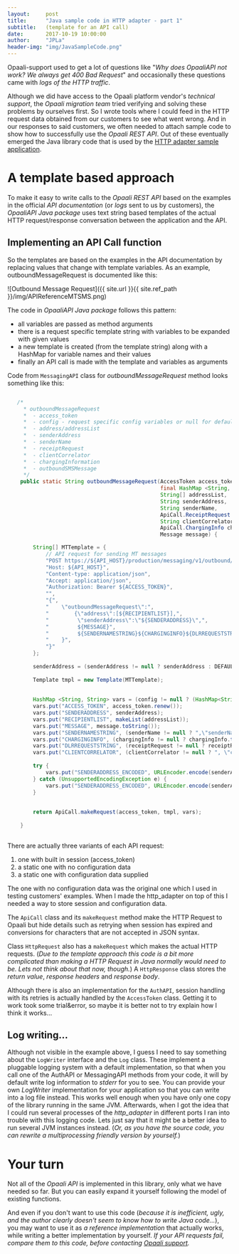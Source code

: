 ```yaml
---
layout:     post
title:      "Java sample code in HTTP adapter - part 1"
subtitle:   (template for an API call)
date:       2017-10-19 10:00:00
author:     "JPLa"
header-img: "img/JavaSampleCode.png"
---
```


Opaali-support used to get a lot of questions like "_Why does OpaaliAPI not work? We always get 400 Bad Request_" and occasionally these questions came with _logs of the HTTP traffic_.

Although we did have access to the Opaali platform vendor's _technical support_, the _Opaali migration team_ tried verifying and solving these problems by ourselves first. So I wrote tools where I could feed in the HTTP request data obtained from our customers to see what went wrong. And in our responses to said customers, we often needed to attach sample code to show how to successfully use the _Opaali REST API_. Out of these eventually emerged the Java library code that is used by the [HTTP adapter sample application](https://github.com/MiiKos/Opaali/tree/master/sample_applications/http_adapter).

# A template based approach

To make it easy to write calls to the _Opaali REST API_ based on the examples in the official _API documentation_ (or _logs_ sent to us by customers), the _OpaaliAPI Java package_ uses text string based templates of the actual HTTP request/response conversation between the application and the API.


## Implementing an API Call function

So the templates are based on the examples in the API documentation by replacing values that change with template variables.
As an example, outboundMessageRequest is documented like this:

![Outbound Message Request]({{ site.url }}{{ site.ref_path }}/img/APIReferenceMTSMS.png)


The code in _OpaaliAPI Java package_ follows this pattern:
* all variables are passed as method arguments
* there is a request specific template string with variables to be expanded with given values
* a new template is created (from the template string) along with a HashMap for variable names and their values
* finally an API call is made with the template and variables as arguments

Code from <code>MessagingAPI</code> class for _outboundMessageRequest_ method looks something like this:

```java

   /*    
     * outboundMessageRequest
     *  - access_token
     *  - config - request specific config variables or null for default config
     *  - address/addressList
     *  - senderAddress
     *  - senderName
     *  - receiptRequest
     *  - clientCorrelator
     *  - chargingInformation
     *  - outboundSMSMessage
     */
    public static String outboundMessageRequest(AccessToken access_token,
                                                final HashMap <String, String> config,
                                                String[] addressList,
                                                String senderAddress, 
                                                String senderName,
                                                ApiCall.ReceiptRequest receiptRequest,
                                                String clientCorrelator,
                                                ApiCall.ChargingInfo chargingInfo,
                                                Message message) {

        String[] MTTemplate = {
            // API request for sending MT messages
            "POST https://${API_HOST}/production/messaging/v1/outbound/${SENDERADDRESS_ENCODED}/requests HTTP/1.1",
            "Host: ${API_HOST}",
            "Content-type: application/json",
            "Accept: application/json",
            "Authorization: Bearer ${ACCESS_TOKEN}",
            "",
            "{",
            "    \"outboundMessageRequest\":",
            "        {\"address\":[${RECIPIENTLIST}],",
            "         \"senderAddress\":\"${SENDERADDRESS}\",",
            "         ${MESSAGE}",
            "         ${SENDERNAMESTRING}${CHARGINGINFO}${DLRREQUESTSTRING}${CLIENTCORRELATOR}",
            "    }",
            "}"
        };
        
        senderAddress = (senderAddress != null ? senderAddress : DEFAULT_SENDER);
        
        Template tmpl = new Template(MTTemplate);
        
        
        HashMap <String, String> vars = (config != null ? (HashMap<String, String>)config.clone() : Config.getConfig());
        vars.put("ACCESS_TOKEN", access_token.renew());
        vars.put("SENDERADDRESS", senderAddress);
        vars.put("RECIPIENTLIST", makeList(addressList));
        vars.put("MESSAGE", message.toString());
        vars.put("SENDERNAMESTRING", (senderName != null ? ",\"senderName\":\""+senderName+"\"" : ""));
        vars.put("CHARGINGINFO", (chargingInfo != null ? chargingInfo.toString() : ""));
        vars.put("DLRREQUESTSTRING", (receiptRequest != null ? receiptRequest.toString() : ""));
        vars.put("CLIENTCORRELATOR", (clientCorrelator != null ? ", \"clientCorrelator\":\""+ApiCall.escapeJSON(clientCorrelator)+"\"" : ""));
        
        try {
            vars.put("SENDERADDRESS_ENCODED", URLEncoder.encode(senderAddress, "UTF-8"));
        } catch (UnsupportedEncodingException e) {
            vars.put("SENDERADDRESS_ENCODED", URLEncoder.encode(senderAddress));
        }
        
        
        return ApiCall.makeRequest(access_token, tmpl, vars);
        
    }
    
```

There are actually three variants of each API request:
1. one with built in session (access_token)
2. a static one with no configuration data
3. a static one with configuration data supplied

The one with no configuration data was the original one which I used in testing customers' examples. When I made the http_adapter on top of this I needed a way to store session and configuration data.

The <code>ApiCall</code> class and its <code>makeRequest</code> method make the HTTP Request to Opaali but hide details such as retrying when session has expired and conversions for characters that are not accepted in JSON syntax.

Class <code>HttpRequest</code> also has a <code>makeRequest</code> which makes the actual HTTP requests. (_Due to the template approach this code is a bit more complicated than making a HTTP Request in Java normally would need to be. Lets not think about that now, though._) A <code>HttpResponse</code> class stores the _return value_, _response headers_ and _response body_.

Although there is also an implementation for the <code>AuthAPI</code>, session handling with its retries is actually handled by the <code>AccessToken</code> class. Getting it to work took some trial&error, so maybe it is better not to try explain how I think it works...

## Log writing...
Although not visible in the example above, I guess I need to say something about the <code>LogWriter</code> interface and the <code>Log</code> class. These implement a pluggable logging system with a default implementation, so that when you call one of the AuthAPI or MessagingAPI methods from your code, it will by default write log information to _stderr_ for you to see. You can provide your own _LogWriter_ implementation for your application so that you can write into a log file instead. 
This works well enough when you have only one copy of the library running in the same JVM. Afterwards, when I got the idea that I could run several processes of the _http_adapter_ in different ports I ran into trouble with this logging code. Lets just say that it might be a better idea to run several JVM instances instead. (_Or, as you have the source code, you can rewrite a multiprocessing friendly version by yourself._)

# Your turn

Not all of the _Opaali API_ is implemented in this library, only what we have needed so far. But you can easily expand it yourself following the model of existing functions.

And even if you don't want to use this code (_because it is inefficient, ugly, and the author clearly doesn't seem to know how to write Java code..._), you may want to use it as _a reference implementation_ that actually works, while writing a better implementation by yourself. _If your API requests fail, compare them to this code, before contacting [Opaali support](mailto:{{site.opaali_tuki}})._ 

